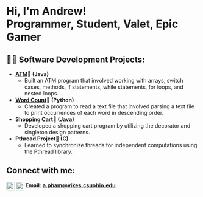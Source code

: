 <h1>Hi, I'm Andrew! <br/><a>Programmer</a>, <a>Student</a>, <a>Valet</a>, <a>Epic Gamer</a></h1>

<h2>👨‍💻 Software Development Projects:</h2>

- <b>[ATM](https://github.com/apham00/ATM.git)🏧 (Java)</b>
  - Built an ATM program that involved working with arrays, switch cases, methods, if statements, while statements, for loops, and nested loops.
- <b>[Word Count](https://github.com/apham00/-Word-Count.git)🧮 (Python)</b>
  - Created a program to read a text file that involved parsing a text file to print occurrences of each word in descending order. 
- <b>[Shopping Cart](https://github.com/apham00/-Shopping-Cart.git)🛒 (Java)</b>
  - Developed a shopping cart program by utilizing the decorator and singleton design patterns.
- <b>Pthread Project🧵 (C)</b>
  - Learned to synchronize threads for independent computations using the Pthread library.

<h2> Connect with me:</h2>

[<img align="left" alt="JoshMadakor | LinkedIn" width="22px" src="https://cdn.jsdelivr.net/npm/simple-icons@v3/icons/linkedin.svg" />][linkedin]
[<img align="left" alt="JoshMadakor | Instagram" width="22px" src="https://cdn.jsdelivr.net/npm/simple-icons@v3/icons/instagram.svg" />][instagram]

[instagram]: https://www.instagram.com/andruepham/
[linkedin]: https://www.linkedin.com/in/andrew-pham-754282230/
<b> Email: a.pham@vikes.csuohio.edu </b>
